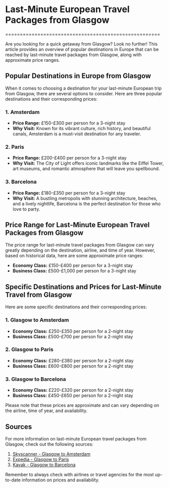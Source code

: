 # Last-Minute European Travel Packages from Glasgow
=====================================================

Are you looking for a quick getaway from Glasgow? Look no further! This article provides an overview of popular destinations in Europe that can be reached by last-minute travel packages from Glasgow, along with approximate price ranges.

## Popular Destinations in Europe from Glasgow

When it comes to choosing a destination for your last-minute European trip from Glasgow, there are several options to consider. Here are three popular destinations and their corresponding prices:

### 1. Amsterdam

*   **Price Range:** £150-£300 per person for a 3-night stay
*   **Why Visit:** Known for its vibrant culture, rich history, and beautiful canals, Amsterdam is a must-visit destination for any traveler.

### 2. Paris

*   **Price Range:** £200-£400 per person for a 3-night stay
*   **Why Visit:** The City of Light offers iconic landmarks like the Eiffel Tower, art museums, and romantic atmosphere that will leave you spellbound.

### 3. Barcelona

*   **Price Range:** £180-£350 per person for a 3-night stay
*   **Why Visit:** A bustling metropolis with stunning architecture, beaches, and a lively nightlife, Barcelona is the perfect destination for those who love to party.

## Price Range for Last-Minute European Travel Packages from Glasgow

The price range for last-minute travel packages from Glasgow can vary greatly depending on the destination, airline, and time of year. However, based on historical data, here are some approximate price ranges:

*   **Economy Class:** £150-£400 per person for a 3-night stay
*   **Business Class:** £500-£1,000 per person for a 3-night stay

## Specific Destinations and Prices for Last-Minute Travel from Glasgow

Here are some specific destinations and their corresponding prices:

### 1. Glasgow to Amsterdam

*   **Economy Class:** £250-£350 per person for a 2-night stay
*   **Business Class:** £500-£700 per person for a 2-night stay

### 2. Glasgow to Paris

*   **Economy Class:** £280-£380 per person for a 2-night stay
*   **Business Class:** £600-£800 per person for a 2-night stay

### 3. Glasgow to Barcelona

*   **Economy Class:** £220-£320 per person for a 2-night stay
*   **Business Class:** £450-£650 per person for a 2-night stay

Please note that these prices are approximate and can vary depending on the airline, time of year, and availability.

## Sources

For more information on last-minute European travel packages from Glasgow, check out the following sources:

1.  [Skyscanner - Glasgow to Amsterdam](https://www.skyscanner.com/flights/Glasgow-Amsterdam)
2.  [Expedia - Glasgow to Paris](https://www.expedia.co.uk/Flights-Glasgow-Paris.htm)
3.  [Kayak - Glasgow to Barcelona](https://www.kayak.com/flights-Glasgow-Barcelona.html)

Remember to always check with airlines or travel agencies for the most up-to-date information on prices and availability.